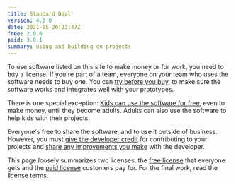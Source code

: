 ```yaml
---
title: Standard Deal
version: 4.0.0
date: 2021-05-26T23:47Z
free: 2.0.0
paid: 3.0.1
summary: using and building on projects
---
```


To use software listed on this site to make money or for work, you need to buy a license.  If you're part of a team, everyone on your team who uses the software needs to buy one.  You can [try before you buy](/free/{{{free}}}#free-trials), to make sure the software works and integrates well with your prototypes.

There is one special exception: [Kids can use the software for free](/free/{{{free}}}#kids-projects), even to make money, until they become adults.  Adults can also use the software to help kids with their projects.

Everyone's free to share the software, and to use it outside of business.  However, you must [give the developer credit](/free/{{{free}}}#give-credit) for contributing to your projects and [share any improvements you make](/free/{{{free}}}#share-improvements) with the developer.

This page loosely summarizes two licenses: the [free license](/free/{{{free}}}) that everyone gets and the [paid license](/paid/{{{paid}}}) customers pay for.  For the final work, read the license terms.
